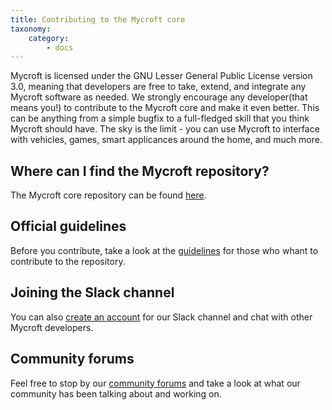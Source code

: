 ```yaml
---
title: Contributing to the Mycroft core 
taxonomy:
	category:
		- docs
---
```


Mycroft is licensed under the GNU Lesser General Public License version 3.0, meaning that developers are free to take, extend, and integrate any Mycroft software as needed. We strongly encourage any developer(that means you!) to contribute to the Mycroft core and make it even better. This can be anything from a simple bugfix to a full-fledged skill that you think Mycroft should have. The sky is the limit - you can use Mycroft to interface with vehicles, games, smart applicances around the home, and much more. 

## Where can I find the Mycroft repository?

The Mycroft core repository can be found [here](https://github.com/MycroftAI/mycroft-core).

## Official guidelines

Before you contribute, take a look at the [guidelines](https://github.com/MycroftAI/mycroft-core/blob/master/CONTRIBUTING.md) for those who whant to contribute to the repository.

## Joining the Slack channel
 
You can also [create an account](https://mycroft-ai-slack-invite.herokuapp.com) for our Slack channel and chat with other Mycroft developers.

## Community forums

Feel free to stop by our [community forums](https://community.mycroft.ai) and take a look at what our community has been talking about and working on.
